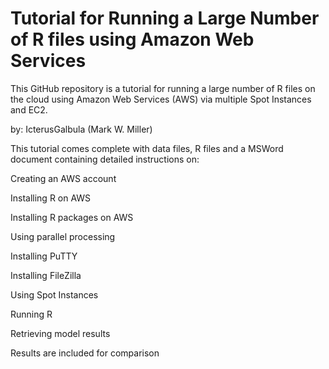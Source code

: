# Tutorial for Running a Large Number of R files using Amazon Web Services

This GitHub repository is a tutorial for running a large number of R files on the cloud using Amazon Web Services (AWS) via multiple Spot Instances and EC2.

by: IcterusGalbula (Mark W. Miller)

This tutorial comes complete with data files, R files and a MSWord document containing detailed instructions on:

Creating an AWS account

Installing R on AWS

Installing R packages on AWS

Using parallel processing

Installing PuTTY

Installing FileZilla

Using Spot Instances

Running R

Retrieving model results

Results are included for comparison
